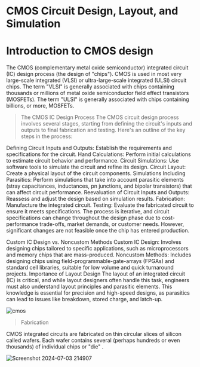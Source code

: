 #  CMOS Circuit Design, Layout, and Simulation 

# Introduction to CMOS design
The CMOS (complementary metal oxide
semiconductor) integrated circuit (IC) design process (the design of "chips"). CMOS is
used in most very large-scale integrated (VLSI) or ultra-large-scale integrated (ULSI)
circuit chips. The term "VLSI" is generally associated with chips containing thousands or
millions of metal oxide semiconductor field effect transistors (MOSFETs). The term
"ULSI" is generally associated with chips containing billions, or more, MOSFETs.
> The CMOS IC Design Process
The CMOS circuit design process involves several stages, starting from defining the circuit's inputs and outputs to final fabrication and testing. Here's an outline of the key steps in the process:

Defining Circuit Inputs and Outputs: Establish the requirements and specifications for the circuit.
Hand Calculations: Perform initial calculations to estimate circuit behavior and performance.
Circuit Simulations: Use software tools to simulate the circuit and refine its design.
Circuit Layout: Create a physical layout of the circuit components.
Simulations Including Parasitics: Perform simulations that take into account parasitic elements (stray capacitances, inductances, pn junctions, and bipolar transistors) that can affect circuit performance.
Reevaluation of Circuit Inputs and Outputs: Reassess and adjust the design based on simulation results.
Fabrication: Manufacture the integrated circuit.
Testing: Evaluate the fabricated circuit to ensure it meets specifications.
The process is iterative, and circuit specifications can change throughout the design phase due to cost-performance trade-offs, market demands, or customer needs. However, significant changes are not feasible once the chip has entered production.

Custom IC Design vs. Noncustom Methods
Custom IC Design: Involves designing chips tailored to specific applications, such as microprocessors and memory chips that are mass-produced.
Noncustom Methods: Includes designing chips using field-programmable-gate-arrays (FPGAs) and standard cell libraries, suitable for low volume and quick turnaround projects.
Importance of Layout Design
The layout of an integrated circuit (IC) is critical, and while layout designers often handle this task, engineers must also understand layout principles and parasitic elements. This knowledge is essential for precision and high-speed designs, as parasitics can lead to issues like breakdown, stored charge, and latch-up.

 ![cmos](https://github.com/Narendran040/CMOS/assets/157210399/4f6e6277-388e-43cd-9b43-d087af40786a)

> Fabrication

CMOS integrated circuits are fabricated on thin circular slices of silicon called wafers.
Each wafer contains several (perhaps hundreds or even thousands) of individual chips or
"die" .

![Screenshot 2024-07-03 214907](https://github.com/Narendran040/CMOS/assets/157210399/4fb6d851-74eb-447a-85ff-382cfefa5514)
